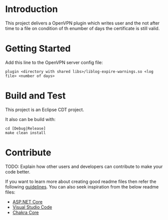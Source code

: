# Introduction 
This project delivers a OpenVPN plugin which writes user and the not after time to a file on condition of th enumber of days the certificate is still valid.

# Getting Started
Add this line to the OpenVPN server config file:

```
plugin <directory with shared libs>/liblog-expire-warnings.so <log file> <number of days>
```

# Build and Test
This project is an Eclipse CDT project.

It also can be build with:

```
cd [Debug|Release]
make clean install
```

# Contribute
TODO: Explain how other users and developers can contribute to make your code better. 

If you want to learn more about creating good readme files then refer the following [guidelines](https://docs.microsoft.com/en-us/azure/devops/repos/git/create-a-readme?view=azure-devops). You can also seek inspiration from the below readme files:
- [ASP.NET Core](https://github.com/aspnet/Home)
- [Visual Studio Code](https://github.com/Microsoft/vscode)
- [Chakra Core](https://github.com/Microsoft/ChakraCore)
